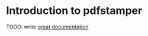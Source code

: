 # Introduction to pdfstamper

TODO: write [great documentation](http://jacobian.org/writing/great-documentation/what-to-write/)
